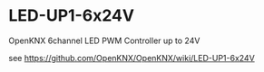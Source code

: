 # LED-UP1-6x24V
OpenKNX 6channel LED PWM Controller up to 24V

see https://github.com/OpenKNX/OpenKNX/wiki/LED-UP1-6x24V
